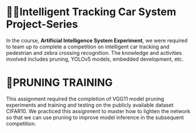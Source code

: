 # :memo::bulb:Intelligent Tracking Car System Project-Series

In the course, **Artificial Intelligence System Experiment**, we were required to team up to complete a competition on intelligent car tracking and pedestrian and zebra crossing recognition. The knowledge and activities involved includes pruning, YOLOv5 models, embedded development, etc.

# :construction:PRUNING TRAINING

This assignment required the completion of VGG11 model pruning experiments and training and testing on the publicly available dataset CIFAR10. We practiced this assignment to master how to lighten the network so that we can use pruning to improve model inference in the subsequent competition.

